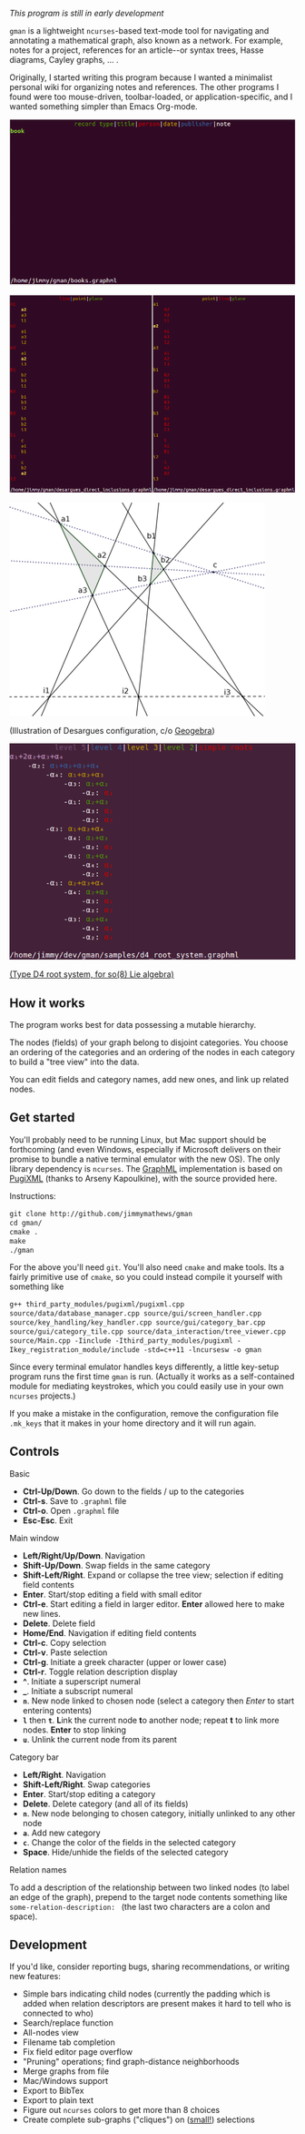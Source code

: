 *This program is still in early development*

`gman` is a lightweight `ncurses`-based text-mode tool for navigating and annotating a mathematical graph, also known as a network. For example, notes for a project, references for an article--or syntax trees, Hasse diagrams, Cayley graphs, ... .

Originally, I started writing this program because I wanted a minimalist personal wiki for organizing notes and references. The other programs I found were too mouse-driven, toolbar-loaded, or application-specific, and I wanted something simpler than Emacs Org-mode.


![](images/expand_view.gif)

![](images/ssLPPL.png)


![](images/desargues_diagram.png)

(Illustration of Desargues configuration, c/o [Geogebra](http://geogebra.org))

![](images/d4so8.png)

[(Type D4 root system, for so(8) Lie algebra)](https://commons.wikimedia.org/wiki/Category:Root_system_Hasse_diagrams#/media/File:D4Hasse.svg)

How it works
------------

The program works best for data possessing a mutable hierarchy.

The nodes (fields) of your graph belong to disjoint categories. You choose an ordering of the categories and an ordering of the nodes in each category to build a "tree view" into the data.

You can edit fields and category names, add new ones, and link up related nodes.

Get started
-----------

You'll probably need to be running Linux, but Mac support should be forthcoming (and even Windows, especially if Microsoft delivers on their promise to bundle a native terminal emulator with the new OS). The only library dependency is `ncurses`. The [GraphML](http://graphml.graphdrawing.org/) implementation is based on [PugiXML](http://pugixml.org/) (thanks to Arseny Kapoulkine), with the source provided here.

Instructions:

    git clone http://github.com/jimmymathews/gman
    cd gman/
    cmake .
    make
    ./gman

For the above you'll need `git`. You'll also need `cmake` and make tools. Its a fairly primitive use of `cmake`, so you could instead compile it yourself with something like

    g++ third_party_modules/pugixml/pugixml.cpp source/data/database_manager.cpp source/gui/screen_handler.cpp source/key_handling/key_handler.cpp source/gui/category_bar.cpp source/gui/category_tile.cpp source/data_interaction/tree_viewer.cpp source/Main.cpp -Iinclude -Ithird_party_modules/pugixml -Ikey_registration_module/include -std=c++11 -lncursesw -o gman

Since every terminal emulator handles keys differently, a little key-setup program runs the first time `gman` is run. (Actually it works as a self-contained module for mediating keystrokes, which you could easily use in your own `ncurses` projects.)

If you make a mistake in the configuration, remove the configuration file `.mk_keys` that it makes in your home directory and it will run again.

Controls
--------


Basic

- **Ctrl-Up/Down**. Go down to the fields / up to the categories
- **Ctrl-s**. Save to `.graphml` file 
- **Ctrl-o**. Open `.graphml` file
- **Esc-Esc**. Exit

Main window

- **Left/Right/Up/Down**. Navigation
- **Shift-Up/Down**. Swap fields in the same category
- **Shift-Left/Right**. Expand or collapse the tree view; selection if editing field contents
- **Enter**. Start/stop editing a field with small editor
- **Ctrl-e**. Start editing a field in larger editor. **Enter** allowed here to make new lines.
- **Delete**. Delete field
- **Home/End**. Navigation if editing field contents
- **Ctrl-c**. Copy selection
- **Ctrl-v**. Paste selection
- **Ctrl-g**. Initiate a greek character (upper or lower case)
- **Ctrl-r**. Toggle relation description display
- **^**. Initiate a superscript numeral
- **_**. Initiate a subscript numeral
- **`n`**. New node linked to chosen node (select a category then *Enter* to start entering contents)
- **`l`** then **`t`**.  **L**ink the current node **t**o another node; repeat **t** to link more nodes. **Enter** to stop linking
- **`u`**.  Unlink the current node from its parent

Category bar

- **Left/Right**. Navigation
- **Shift-Left/Right**. Swap categories
- **Enter**. Start/stop editing a category
- **Delete**. Delete category (and all of its fields)
- **`n`**. New node belonging to chosen category, initially unlinked to any other node
- **`a`**. Add new category
- **`c`**. Change the color of the fields in the selected category
- **Space**. Hide/unhide the fields of the selected category

Relation names

To add a description of the relationship between two linked nodes (to label an edge of the graph), prepend to the target node contents something like `some-relation-description: ` (the last two characters are a colon and space).

Development
-----------

If you'd like, consider reporting bugs, sharing recommendations, or writing new features:

- Simple bars indicating child nodes (currently the padding which is added when relation descriptors are present makes it hard to tell who is connected to who)
- Search/replace function
- All-nodes view
- Filename tab completion
- Fix field editor page overflow
- "Pruning" operations; find graph-distance neighborhoods 
- Merge graphs from file
- Mac/Windows support 
- Export to BibTex
- Export to plain text
- Figure out `ncurses` colors to get more than 8 choices
- Create complete sub-graphs ("cliques") on ([small!](https://en.wikipedia.org/wiki/Factorial)) selections


